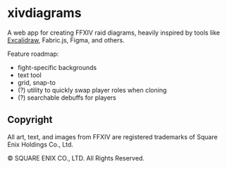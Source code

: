# xivdiagrams

A web app for creating FFXIV raid diagrams, heavily inspired by tools like [Excalidraw](https://excalidraw.com/), Fabric.js, Figma, and others.

Feature roadmap:

- fight-specific backgrounds
- text tool
- grid, snap-to
- (?) utility to quickly swap player roles when cloning
- (?) searchable debuffs for players

## Copyright

All art, text, and images from FFXIV are registered trademarks of Square Enix Holdings Co., Ltd.

© SQUARE ENIX CO., LTD. All Rights Reserved.
